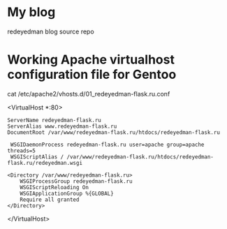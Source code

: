 # My blog
redeyedman blog source repo


# Working Apache virtualhost configuration file for Gentoo

cat /etc/apache2/vhosts.d/01_redeyedman-flask.ru.conf

 &lt;VirtualHost *:80&gt;
    
    ServerName redeyedman-flask.ru
    ServerAlias www.redeyedman-flask.ru
    DocumentRoot /var/www/redeyedman-flask.ru/htdocs/redeyedman-flask.ru

     WSGIDaemonProcess redeyedman-flask.ru user=apache group=apache threads=5
     WSGIScriptAlias / /var/www/redeyedman-flask.ru/htdocs/redeyedman-flask.ru/redeyedman.wsgi

    <Directory /var/www/redeyedman-flask.ru>
        WSGIProcessGroup redeyedman-flask.ru
        WSGIScriptReloading On
        WSGIApplicationGroup %{GLOBAL}
        Require all granted
    </Directory>
    
 &lt;/VirtualHost&gt;

